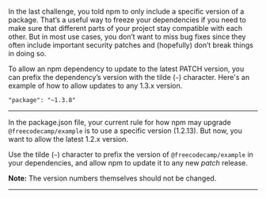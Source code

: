 <div class="challenge-instructions"><div><section id="description">
<p>In the last challenge, you told npm to only include a specific version of a package. That’s a useful way to freeze your dependencies if you need to make sure that different parts of your project stay compatible with each other. But in most use cases, you don’t want to miss bug fixes since they often include important security patches and (hopefully) don’t break things in doing so.</p>
<p>To allow an npm dependency to update to the latest PATCH version, you can prefix the dependency’s version with the tilde (<code>~</code>) character. Here's an example of how to allow updates to any 1.3.x version.</p>
<pre class="language-json" tabindex="0"><code class="language-json">"package": "~1.3.8"
</code></pre>
</section></div><hr/><div><section id="instructions">
<p>In the package.json file, your current rule for how npm may upgrade <code>@freecodecamp/example</code> is to use a specific version (1.2.13). But now, you want to allow the latest 1.2.x version.</p>
<p>Use the tilde (<code>~</code>) character to prefix the version of <code>@freecodecamp/example</code> in your dependencies, and allow npm to update it to any new <em>patch</em> release.</p>
<p><strong>Note:</strong> The version numbers themselves should not be changed.</p>
</section></div><hr/></div>